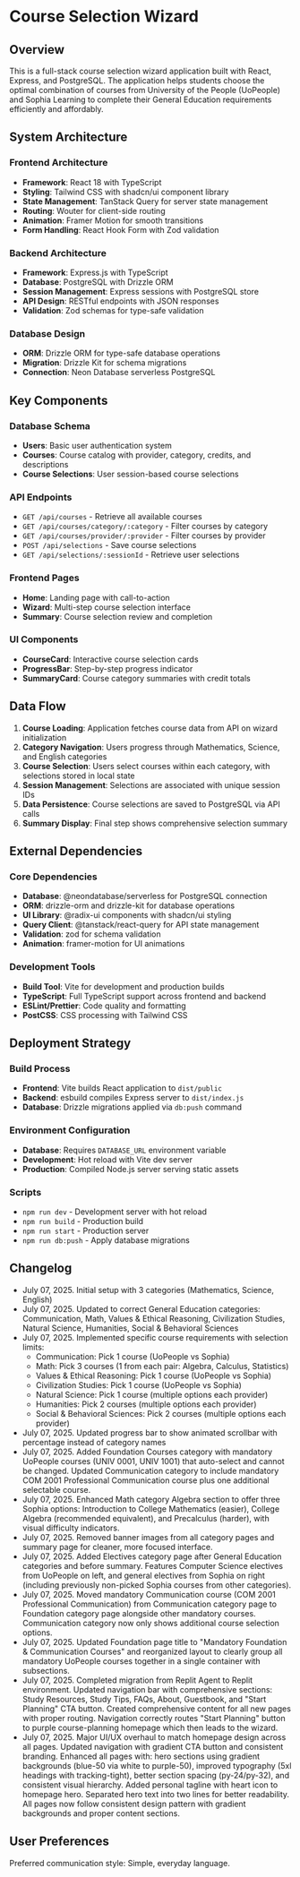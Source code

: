 # Course Selection Wizard

## Overview

This is a full-stack course selection wizard application built with React, Express, and PostgreSQL. The application helps students choose the optimal combination of courses from University of the People (UoPeople) and Sophia Learning to complete their General Education requirements efficiently and affordably.

## System Architecture

### Frontend Architecture
- **Framework**: React 18 with TypeScript
- **Styling**: Tailwind CSS with shadcn/ui component library
- **State Management**: TanStack Query for server state management
- **Routing**: Wouter for client-side routing
- **Animation**: Framer Motion for smooth transitions
- **Form Handling**: React Hook Form with Zod validation

### Backend Architecture
- **Framework**: Express.js with TypeScript
- **Database**: PostgreSQL with Drizzle ORM
- **Session Management**: Express sessions with PostgreSQL store
- **API Design**: RESTful endpoints with JSON responses
- **Validation**: Zod schemas for type-safe validation

### Database Design
- **ORM**: Drizzle ORM for type-safe database operations
- **Migration**: Drizzle Kit for schema migrations
- **Connection**: Neon Database serverless PostgreSQL

## Key Components

### Database Schema
- **Users**: Basic user authentication system
- **Courses**: Course catalog with provider, category, credits, and descriptions
- **Course Selections**: User session-based course selections

### API Endpoints
- `GET /api/courses` - Retrieve all available courses
- `GET /api/courses/category/:category` - Filter courses by category
- `GET /api/courses/provider/:provider` - Filter courses by provider
- `POST /api/selections` - Save course selections
- `GET /api/selections/:sessionId` - Retrieve user selections

### Frontend Pages
- **Home**: Landing page with call-to-action
- **Wizard**: Multi-step course selection interface
- **Summary**: Course selection review and completion

### UI Components
- **CourseCard**: Interactive course selection cards
- **ProgressBar**: Step-by-step progress indicator
- **SummaryCard**: Course category summaries with credit totals

## Data Flow

1. **Course Loading**: Application fetches course data from API on wizard initialization
2. **Category Navigation**: Users progress through Mathematics, Science, and English categories
3. **Course Selection**: Users select courses within each category, with selections stored in local state
4. **Session Management**: Selections are associated with unique session IDs
5. **Data Persistence**: Course selections are saved to PostgreSQL via API calls
6. **Summary Display**: Final step shows comprehensive selection summary

## External Dependencies

### Core Dependencies
- **Database**: @neondatabase/serverless for PostgreSQL connection
- **ORM**: drizzle-orm and drizzle-kit for database operations
- **UI Library**: @radix-ui components with shadcn/ui styling
- **Query Client**: @tanstack/react-query for API state management
- **Validation**: zod for schema validation
- **Animation**: framer-motion for UI animations

### Development Tools
- **Build Tool**: Vite for development and production builds
- **TypeScript**: Full TypeScript support across frontend and backend
- **ESLint/Prettier**: Code quality and formatting
- **PostCSS**: CSS processing with Tailwind CSS

## Deployment Strategy

### Build Process
- **Frontend**: Vite builds React application to `dist/public`
- **Backend**: esbuild compiles Express server to `dist/index.js`
- **Database**: Drizzle migrations applied via `db:push` command

### Environment Configuration
- **Database**: Requires `DATABASE_URL` environment variable
- **Development**: Hot reload with Vite dev server
- **Production**: Compiled Node.js server serving static assets

### Scripts
- `npm run dev` - Development server with hot reload
- `npm run build` - Production build
- `npm run start` - Production server
- `npm run db:push` - Apply database migrations

## Changelog

- July 07, 2025. Initial setup with 3 categories (Mathematics, Science, English)
- July 07, 2025. Updated to correct General Education categories: Communication, Math, Values & Ethical Reasoning, Civilization Studies, Natural Science, Humanities, Social & Behavioral Sciences
- July 07, 2025. Implemented specific course requirements with selection limits:
  - Communication: Pick 1 course (UoPeople vs Sophia)
  - Math: Pick 3 courses (1 from each pair: Algebra, Calculus, Statistics)
  - Values & Ethical Reasoning: Pick 1 course (UoPeople vs Sophia)
  - Civilization Studies: Pick 1 course (UoPeople vs Sophia)
  - Natural Science: Pick 1 course (multiple options each provider)
  - Humanities: Pick 2 courses (multiple options each provider)
  - Social & Behavioral Sciences: Pick 2 courses (multiple options each provider)
- July 07, 2025. Updated progress bar to show animated scrollbar with percentage instead of category names
- July 07, 2025. Added Foundation Courses category with mandatory UoPeople courses (UNIV 0001, UNIV 1001) that auto-select and cannot be changed. Updated Communication category to include mandatory COM 2001 Professional Communication course plus one additional selectable course.
- July 07, 2025. Enhanced Math category Algebra section to offer three Sophia options: Introduction to College Mathematics (easier), College Algebra (recommended equivalent), and Precalculus (harder), with visual difficulty indicators.
- July 07, 2025. Removed banner images from all category pages and summary page for cleaner, more focused interface.
- July 07, 2025. Added Electives category page after General Education categories and before summary. Features Computer Science electives from UoPeople on left, and general electives from Sophia on right (including previously non-picked Sophia courses from other categories).
- July 07, 2025. Moved mandatory Communication course (COM 2001 Professional Communication) from Communication category page to Foundation category page alongside other mandatory courses. Communication category now only shows additional course selection options.
- July 07, 2025. Updated Foundation page title to "Mandatory Foundation & Communication Courses" and reorganized layout to clearly group all mandatory UoPeople courses together in a single container with subsections.
- July 07, 2025. Completed migration from Replit Agent to Replit environment. Updated navigation bar with comprehensive sections: Study Resources, Study Tips, FAQs, About, Guestbook, and "Start Planning" CTA button. Created comprehensive content for all new pages with proper routing. Navigation correctly routes "Start Planning" button to purple course-planning homepage which then leads to the wizard.
- July 07, 2025. Major UI/UX overhaul to match homepage design across all pages. Updated navigation with gradient CTA button and consistent branding. Enhanced all pages with: hero sections using gradient backgrounds (blue-50 via white to purple-50), improved typography (5xl headings with tracking-tight), better section spacing (py-24/py-32), and consistent visual hierarchy. Added personal tagline with heart icon to homepage hero. Separated hero text into two lines for better readability. All pages now follow consistent design pattern with gradient backgrounds and proper content sections.

## User Preferences

Preferred communication style: Simple, everyday language.